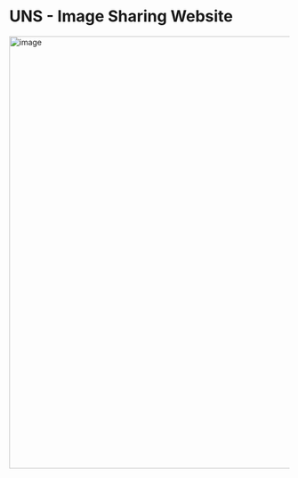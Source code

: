 # UNS - Image Sharing Website

<img width="777" alt="image" src="https://user-images.githubusercontent.com/67695658/180659614-01378f12-ff70-41a0-8c8e-440cb42869fc.png">
